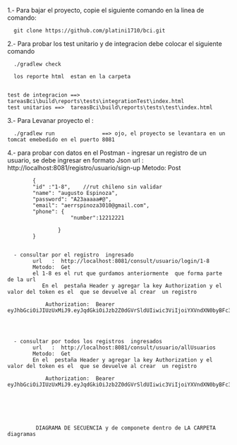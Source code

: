  1.- Para bajar el proyecto, copie el siguiente comando en la linea de comando:
 
      git clone https://github.com/platini1710/bci.git
	  
2.-	Para probar los test unitario y de integracion debe colocar el siguiente comando

      ./gradlew check
	  
	  los reporte html  estan en la carpeta 
	  
	  
	test de integracion ==>  tareasBci\build\reports\tests\integrationTest\index.html
	test unitarios ==>  tareasBci\build\reports\tests\test\index.html
	
	 
	 
3.-	Para Levanar   proyecto el :
	  
      ./gradlew run               ==> ojo, el proyecto se levantara en un tomcat emebedido en el puerto 8081
	   
	   
4.-	para probar con datos en el Postman
      - ingresar un registro de un usuario, se debe ingresar en formato Json
			url   :  http://localhost:8081/registro/usuario/sign-up
			Metodo:  Post
			
			{
			"id" :"1-8",    //rut chileno sin validar
			"name": "augusto Espinoza",
			"password": "A23aaaaa#@",
			"email": "aerrspinoza3010@gmail.com",
			"phone": {
						"number":12212221

					}
			}
		

      - consultar por el registro  ingresado
			url   :  http://localhost:8081/consult/usuario/login/1-8
			Metodo:  Get	
			el 1-8 es el rut que gurdamos anteriormente  que forma parte de la url
		       En el  pestaña Header y agregar la key Authorization y el valor del token es el  que se devuelve al crear  un registro 
	
				Authorization:  Bearer eyJhbGciOiJIUzUxMiJ9.eyJqdGkiOiJzb2Z0dGVrSldUIiwic3ViIjoiYXVndXN0byBFc3Bpbm96YSIsImF1dGhvcml0aWVzIjpbIlJPTEVfVVNFUiJdLCJpYXQiOjE2OTYyNjM3MjIsImV4cCI6MTY5NjI2NDMyMn0.LN8HpPOXw_OuwJ0pTflZWcj6XKHKnFpU4LUFpXbxvClKo5wLGEefHVPZmLToE02rgaXPOJEyIJljgidkkANrZQ
			 
		
		
		
	  - consultar por todos los registros  ingresados
	  	    url   :  http://localhost:8081/consult/usuario/allUsuarios
		    Metodo:  Get	
			En el  pestaña Header y agregar la key Authorization y el valor del token es el  que se devuelve al crear  un registro 
	
				Authorization:  Bearer eyJhbGciOiJIUzUxMiJ9.eyJqdGkiOiJzb2Z0dGVrSldUIiwic3ViIjoiYXVndXN0byBFc3Bpbm96YSIsImF1dGhvcml0aWVzIjpbIlJPTEVfVVNFUiJdLCJpYXQiOjE2OTYyNjM3MjIsImV4cCI6MTY5NjI2NDMyMn0.LN8HpPOXw_OuwJ0pTflZWcj6XKHKnFpU4LUFpXbxvClKo5wLGEefHVPZmLToE02rgaXPOJEyIJljgidkkANrZQ
			 
			 
			 
			 
			 
			 
			 DIAGRAMA DE SECUENCIA y de componete dentro de LA CARPETA diagramas